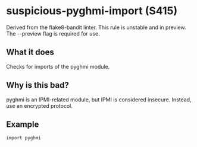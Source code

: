 # suspicious-pyghmi-import (S415)
Derived from the flake8-bandit linter.
This rule is unstable and in preview. The --preview flag is required for use.
## What it does
Checks for imports of the pyghmi module.
## Why is this bad?
pyghmi is an IPMI-related module, but IPMI is considered insecure.
Instead, use an encrypted protocol.
## Example
```
import pyghmi
```
